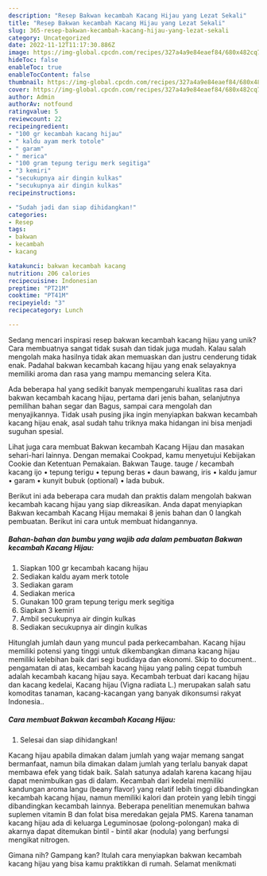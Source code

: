 ```yaml
---
description: "Resep Bakwan kecambah Kacang Hijau yang Lezat Sekali"
title: "Resep Bakwan kecambah Kacang Hijau yang Lezat Sekali"
slug: 365-resep-bakwan-kecambah-kacang-hijau-yang-lezat-sekali
category: Uncategorized
date: 2022-11-12T11:17:30.886Z
image: https://img-global.cpcdn.com/recipes/327a4a9e84eaef84/680x482cq70/bakwan-kecambah-kacang-hijau-foto-resep-utama.jpg
hideToc: false
enableToc: true
enableTocContent: false
thumbnail: https://img-global.cpcdn.com/recipes/327a4a9e84eaef84/680x482cq70/bakwan-kecambah-kacang-hijau-foto-resep-utama.jpg
cover: https://img-global.cpcdn.com/recipes/327a4a9e84eaef84/680x482cq70/bakwan-kecambah-kacang-hijau-foto-resep-utama.jpg
author: Admin
authorAv: notfound
ratingvalue: 5
reviewcount: 22
recipeingredient:
- "100 gr kecambah kacang hijau"
- " kaldu ayam merk totole"
- " garam"
- " merica"
- "100 gram tepung terigu merk segitiga"
- "3 kemiri"
- "secukupnya air dingin kulkas"
- "secukupnya air dingin kulkas"
recipeinstructions:

- "Sudah jadi dan siap dihidangkan!"
categories:
- Resep
tags:
- bakwan
- kecambah
- kacang

katakunci: bakwan kecambah kacang 
nutrition: 206 calories
recipecuisine: Indonesian
preptime: "PT21M"
cooktime: "PT41M"
recipeyield: "3"
recipecategory: Lunch

---
```





Sedang mencari inspirasi resep bakwan kecambah kacang hijau yang unik? Cara membuatnya sangat tidak susah dan tidak juga mudah. Kalau salah mengolah maka hasilnya tidak akan memuaskan dan justru cenderung tidak enak. Padahal bakwan kecambah kacang hijau yang enak selayaknya memiliki aroma dan rasa yang mampu memancing selera Kita.





Ada beberapa hal yang sedikit banyak mempengaruhi kualitas rasa dari bakwan kecambah kacang hijau, pertama dari jenis bahan, selanjutnya pemilihan bahan segar dan Bagus, sampai cara mengolah dan menyajikannya. Tidak usah pusing jika ingin menyiapkan bakwan kecambah kacang hijau enak,      asal sudah tahu triknya maka hidangan ini bisa menjadi suguhan spesial.














Lihat juga cara membuat Bakwan kecambah Kacang Hijau dan masakan sehari-hari lainnya. Dengan memakai Cookpad, kamu menyetujui Kebijakan Cookie dan Ketentuan Pemakaian. Bakwan Tauge. tauge / kecambah kacang ijo • tepung terigu • tepung beras • daun bawang, iris • kaldu jamur • garam • kunyit bubuk (optional) • lada bubuk.






Berikut ini ada beberapa cara mudah dan praktis dalam mengolah bakwan kecambah kacang hijau yang siap dikreasikan. Anda dapat menyiapkan Bakwan kecambah Kacang Hijau memakai 8 jenis bahan dan 0 langkah pembuatan. Berikut ini cara untuk membuat hidangannya.

<!--inarticleads1-->

##### Bahan-bahan dan bumbu yang wajib ada dalam pembuatan Bakwan kecambah Kacang Hijau:

1. Siapkan 100 gr kecambah kacang hijau
1. Sediakan  kaldu ayam merk totole
1. Sediakan  garam
1. Sediakan  merica
1. Gunakan 100 gram tepung terigu merk segitiga
1. Siapkan 3 kemiri
1. Ambil secukupnya air dingin kulkas
1. Sediakan secukupnya air dingin kulkas


Hitunglah jumlah daun yang muncul pada perkecambahan. Kacang hijau memiliki potensi yang tinggi untuk dikembangkan dimana kacang hijau memiliki kelebihan baik dari segi budidaya dan ekonomi. Skip to document.. pengamatan di atas, kecambah kacang hijau yang paling cepat tumbuh adalah kecambah kacang hijau saya. Kecambah terbuat dari kacang hijau dan kacang kedelai, Kacang hijau (Vigna radiata L.) merupakan salah satu komoditas tanaman, kacang-kacangan yang banyak dikonsumsi rakyat Indonesia.. 

<!--inarticleads2-->

##### Cara membuat Bakwan kecambah Kacang Hijau:


1. Selesai dan siap dihidangkan!

Kacang hijau apabila dimakan dalam jumlah yang wajar memang sangat bermanfaat, namun bila dimakan dalam jumlah yang terlalu banyak dapat membawa efek yang tidak baik. Salah satunya adalah karena kacang hijau dapat menimbulkan gas di dalam. Kecambah dari kedelai memiliki kandungan aroma langu (beany flavor) yang relatif lebih tinggi dibandingkan kecambah kacang hijau, namun memiliki kalori dan protein yang lebih tinggi dibandingkan kecambah lainnya. Beberapa penelitian menemukan bahwa suplemen vitamin B dan folat bisa meredakan gejala PMS. Karena tanaman kacang hijau ada di keluarga Leguminosae (polong-polongan) maka di akarnya dapat ditemukan bintil - bintil akar (nodula) yang berfungsi mengikat nitrogen. 

Gimana nih? Gampang kan? Itulah cara menyiapkan bakwan kecambah kacang hijau yang bisa kamu praktikkan di rumah. Selamat menikmati
